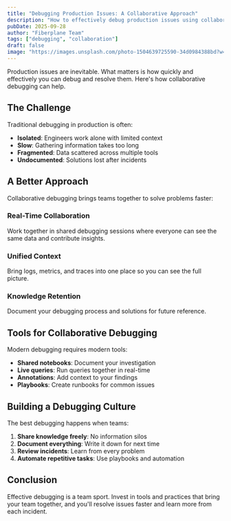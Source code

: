 ```yaml
---
title: "Debugging Production Issues: A Collaborative Approach"
description: "How to effectively debug production issues using collaborative tools and practices."
pubDate: 2025-09-28
author: "Fiberplane Team"
tags: ["debugging", "collaboration"]
draft: false
image: "https://images.unsplash.com/photo-1504639725590-34d0984388bd?w=800&h=450&fit=crop"
---
```


Production issues are inevitable. What matters is how quickly and effectively you can debug and resolve them. Here's how collaborative debugging can help.

## The Challenge

Traditional debugging in production is often:

- **Isolated**: Engineers work alone with limited context
- **Slow**: Gathering information takes too long
- **Fragmented**: Data scattered across multiple tools
- **Undocumented**: Solutions lost after incidents

## A Better Approach

Collaborative debugging brings teams together to solve problems faster:

### Real-Time Collaboration

Work together in shared debugging sessions where everyone can see the same data and contribute insights.

### Unified Context

Bring logs, metrics, and traces into one place so you can see the full picture.

### Knowledge Retention

Document your debugging process and solutions for future reference.

## Tools for Collaborative Debugging

Modern debugging requires modern tools:

- **Shared notebooks**: Document your investigation
- **Live queries**: Run queries together in real-time
- **Annotations**: Add context to your findings
- **Playbooks**: Create runbooks for common issues

## Building a Debugging Culture

The best debugging happens when teams:

1. **Share knowledge freely**: No information silos
2. **Document everything**: Write it down for next time
3. **Review incidents**: Learn from every problem
4. **Automate repetitive tasks**: Use playbooks and automation

## Conclusion

Effective debugging is a team sport. Invest in tools and practices that bring your team together, and you'll resolve issues faster and learn more from each incident.

